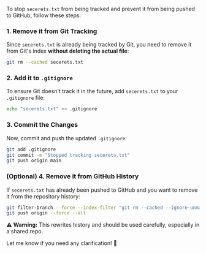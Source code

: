 To stop `secerets.txt` from being tracked and prevent it from being pushed to GitHub, follow these steps:

### **1. Remove it from Git Tracking**

Since `secerets.txt` is already being tracked by Git, you need to remove it from Git's index **without deleting the actual file**:

```sh
git rm --cached secerets.txt
```

### **2. Add it to `.gitignore`**

To ensure Git doesn't track it in the future, add `secerets.txt` to your `.gitignore` file:

```sh
echo "secerets.txt" >> .gitignore
```

### **3. Commit the Changes**

Now, commit and push the updated `.gitignore`:

```sh
git add .gitignore
git commit -m "Stopped tracking secerets.txt"
git push origin main
```

### **(Optional) 4. Remove it from GitHub History**

If `secerets.txt` has already been pushed to GitHub and you want to remove it from the repository history:

```sh
git filter-branch --force --index-filter "git rm --cached --ignore-unmatch secerets.txt" --prune-empty --tag-name-filter cat -- --all
git push origin --force --all
```

⚠ **Warning:** This rewrites history and should be used carefully, especially in a shared repo.

Let me know if you need any clarification! 🚀